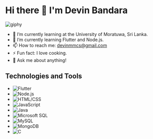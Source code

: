 # Hi there 👋 I'm Devin Bandara

![giphy](https://github.com/Devin-Bandara/Devin-Bandara/assets/122140695/7324123d-8bab-4275-b22c-5c6f89c6670a)


- 🌱 I’m currently learning at the University of Moratuwa, Sri Lanka.
- 🌱 I’m currently learning Flutter and Node.js.
- 📫 How to reach me: devinmmcs@gmail.com
- ⚡ Fun fact: I love cooking.
- 💬 Ask me about anything!

## Technologies and Tools
- ![Flutter](https://fontawesome.com/icons/flutter?style=brands)
- ![Node.js](https://fontawesome.com/icons/node-js?style=brands)
- ![HTML/CSS](https://fontawesome.com/icons/html5?style=brands)
- ![JavaScript](https://fontawesome.com/icons/javascript?style=brands)
- ![Java](https://fontawesome.com/icons/java?style=brands)
- ![Microsoft SQL](https://fontawesome.com/icons/microsoft?style=brands)
- ![MySQL](https://fontawesome.com/icons/database?style=regular)
- ![MongoDB](https://fontawesome.com/icons/database?style=solid)
- ![C](https://fontawesome.com/icons/c?style=brands)

<!--
**Devin-Bandara/Devin-Bandara** is a ✨ _special_ ✨ repository because its `README.md` (this file) appears on your GitHub profile.

Here are some ideas to get you started:

- 🔭 I’m currently working on ...
- 🌱 I’m currently learning ...
- 👯 I’m looking to collaborate on ...
- 🤔 I’m looking for help with ...
- 💬 Ask me about ...
- 📫 How to reach me: ...
- 😄 Pronouns: ...
- ⚡ Fun fact: ...
-->
